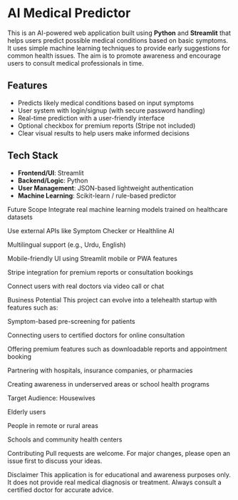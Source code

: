 # AI Medical Predictor

This is an AI-powered web application built using **Python** and **Streamlit** that helps users predict possible medical conditions based on basic symptoms. It uses simple machine learning techniques to provide early suggestions for common health issues. The aim is to promote awareness and encourage users to consult medical professionals in time.

## Features

- Predicts likely medical conditions based on input symptoms  
- User system with login/signup (with secure password handling)  
- Real-time prediction with a user-friendly interface  
- Optional checkbox for premium reports (Stripe not included)  
- Clear visual results to help users make informed decisions  

## Tech Stack

- **Frontend/UI**: Streamlit  
- **Backend/Logic**: Python  
- **User Management**: JSON-based lightweight authentication  
- **Machine Learning**: Scikit-learn / rule-based predictor  

Future Scope
Integrate real machine learning models trained on healthcare datasets

Use external APIs like Symptom Checker or Healthline AI

Multilingual support (e.g., Urdu, English)

Mobile-friendly UI using Streamlit mobile or PWA features

Stripe integration for premium reports or consultation bookings

Connect users with real doctors via video call or chat

Business Potential
This project can evolve into a telehealth startup with features such as:

Symptom-based pre-screening for patients

Connecting users to certified doctors for online consultation

Offering premium features such as downloadable reports and appointment booking

Partnering with hospitals, insurance companies, or pharmacies

Creating awareness in underserved areas or school health programs

Target Audience:
Housewives

Elderly users

People in remote or rural areas

Schools and community health centers

Contributing
Pull requests are welcome. For major changes, please open an issue first to discuss your ideas.

Disclaimer
This application is for educational and awareness purposes only. It does not provide real medical diagnosis or treatment. Always consult a certified doctor for accurate advice.
